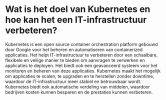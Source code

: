 # Wat is het doel van Kubernetes en hoe kan het een IT-infrastructuur verbeteren?
Kubernetes is een open source container orchestration platform gebouwd door Google voor het beheren en automatiseren van containerized applicaties. Het helpt IT-infrastructuur te verbeteren door een schaalbare, flexibele en veilige manier te bieden om aanvragen te verwerken en applicaties te deployen. Het biedt ook een geavanceerd systeem voor het monitoren en beheren van deze applicaties. Kubernetes maakt het mogelijk om applicaties te scalen, te upgraden en te herstellen zonder downtime, waardoor de IT-infrastructuur meer stabiel en betrouwbaar wordt. Kubernetes biedt ook automatische verdeling van middelen, waardoor bedrijven kosten kunnen besparen en de prestaties kunnen verbeteren.
